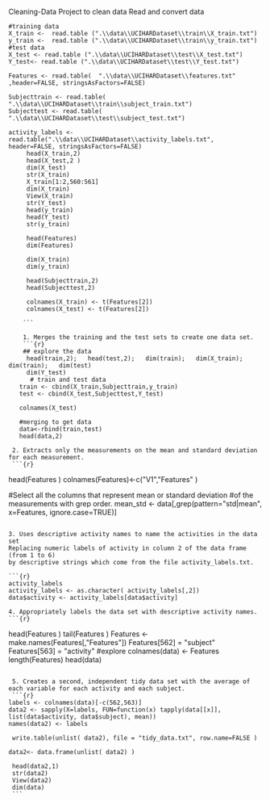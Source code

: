   Cleaning-Data
Project to clean data
  Read and convert data
```{r}
#training data
X_train <-  read.table (".\\data\\UCIHARDataset\\train\\X_train.txt")
y_train <-  read.table (".\\data\\UCIHARDataset\\train\\y_train.txt")
#test data
X_test <- read.table (".\\data\\UCIHARDataset\\test\\X_test.txt")
Y_test<- read.table (".\\data\\UCIHARDataset\\test\\Y_test.txt")

Features <- read.table(  ".\\data\\UCIHARDataset\\features.txt" ,header=FALSE, stringsAsFactors=FALSE) 

Subjecttrain <- read.table(  ".\\data\\UCIHARDataset\\train\\subject_train.txt") 
Subjecttest <- read.table(  ".\\data\\UCIHARDataset\\test\\subject_test.txt") 

activity_labels <- read.table(".\\data\\UCIHARDataset\\activity_labels.txt", header=FALSE, stringsAsFactors=FALSE)
     head(X_train,2)
     head(X_test,2 )
     dim(X_test)
     str(X_train)
     X_train[1:2,560:561]
     dim(X_train)
     View(X_train)
     str(Y_test)
     head(y_train)
     head(Y_test)
     str(y_train)
     
     head(Features)
     dim(Features)
     
     dim(X_train)
     dim(y_train)
     
     head(Subjecttrain,2)
     head(Subjecttest,2)
     
     colnames(X_train) <- t(Features[2])
     colnames(X_test) <- t(Features[2])
     
    ```
    
    1. Merges the training and the test sets to create one data set.
    ```{r}
    ## explore the data
     head(train,2);   head(test,2);   dim(train);   dim(X_train);   dim(train);   dim(test)
     dim(Y_test)
      # train and test data
   train <- cbind(X_train,Subjecttrain,y_train)
   test <- cbind(X_test,Subjecttest,Y_test)
  
   colnames(X_test)
   
   #merging to get data
   data<-rbind(train,test)
   head(data,2)
   ```
   
     2. Extracts only the measurements on the mean and standard deviation for each measurement. 
     ```{r}
   head(Features )
   colnames(Features)<-c("V1","Features" )
   
   #Select all the columns that represent mean or standard deviation 
   #of the measurements with grep order.
   mean_std <- data[,grep(pattern="std|mean", x=Features, ignore.case=TRUE)]
    
   ```
   
   3. Uses descriptive activity names to name the activities in the data set
   Replacing numeric labels of activity in column 2 of the data frame (from 1 to 6) 
   by descriptive strings which come from the file activity_labels.txt.

```{r}
   activity_labels  
   activity_labels <- as.character( activity_labels[,2])
   data$activity <- activity_labels[data$activity]
   ```
   
    4. Appropriately labels the data set with descriptive activity names. 
    ```{r}
   head(Features   )
   tail(Features   )
   Features <- make.names(Features[,"Features"])
   Features[562] = "subject"
   Features[563] = "activity"
   #explore
    colnames(data) <- Features
   length(Features)
    head(data)
   
   ```
   
    5. Creates a second, independent tidy data set with the average of each variable for each activity and each subject. 
    ```{r}
   labels <- colnames(data)[-c(562,563)]
   data2 <- sapply(X=labels, FUN=function(x) tapply(data[[x]], list(data$activity, data$subject), mean))
   names(data2) <- labels
  
    write.table(unlist( data2), file = "tidy_data.txt", row.name=FALSE ) 
  
   data2<- data.frame(unlist( data2) )
 
    head(data2,1)
    str(data2)
    View(data2)
    dim(data)
    ```
   
   
   

